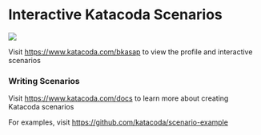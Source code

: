 # Interactive Katacoda Scenarios

[![](http://shields.katacoda.com/katacoda/bkasap/count.svg)](https://www.katacoda.com/bkasap "Get your profile on Katacoda.com")

Visit https://www.katacoda.com/bkasap to view the profile and interactive scenarios

### Writing Scenarios
Visit https://www.katacoda.com/docs to learn more about creating Katacoda scenarios

For examples, visit https://github.com/katacoda/scenario-example
